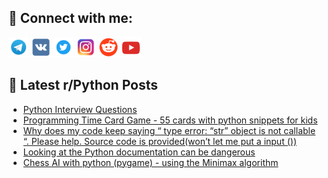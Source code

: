## 🔎 Connect with me:
[<img src="https://github.com/bullbesh/bullbesh/blob/main/images/Telegram.png" width="32" height="32" />](https://t.me/bullbesh)
[<img src="https://github.com/bullbesh/bullbesh/blob/main/images/VK.png" width="32" height="32" />](https://vk.com/bullbesh)
[<img src="https://github.com/bullbesh/bullbesh/blob/main/images/Twitter.png" width="32" height="32" />](https://twitter.com/bullbesh1)
[<img src="https://github.com/bullbesh/bullbesh/blob/main/images/Instagram.png" width="32" height="32" />](https://www.instagram.com/bullbesh)
[<img src="https://github.com/bullbesh/bullbesh/blob/main/images/Reddit.png" width="32" height="32" />](https://www.reddit.com/user/bullbesh)
[<img src="https://github.com/bullbesh/bullbesh/blob/main/images/YouTube.png" width="32" height="32" />](https://www.youtube.com/channel/UCtfjRs6uzgq5mfm8S06WTcg)

## 📕 Latest r/Python Posts
<!-- BLOG-POST-LIST:START -->
- [Python Interview Questions](https://www.reddit.com/r/Python/comments/zardbv/python_interview_questions/)
- [Programming Time Card Game - 55 cards with python snippets for kids](https://www.reddit.com/r/Python/comments/zaqj6s/programming_time_card_game_55_cards_with_python/)
- [Why does my code keep saying “ type error: “str” object is not callable “. Please help. Source code is provided&lpar;won’t let me put a input &lpar;&rpar;&rpar;](https://www.reddit.com/r/Python/comments/zaqf06/why_does_my_code_keep_saying_type_error_str/)
- [Looking at the Python documentation can be dangerous](https://www.reddit.com/r/Python/comments/zapv47/looking_at_the_python_documentation_can_be/)
- [Chess AI with python &lpar;pygame&rpar; - using the Minimax algorithm](https://www.reddit.com/r/Python/comments/zap71p/chess_ai_with_python_pygame_using_the_minimax/)
<!-- BLOG-POST-LIST:END -->
